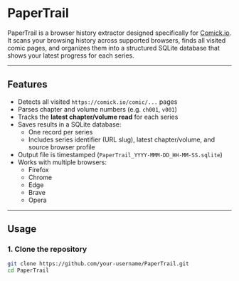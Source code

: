 # PaperTrail

PaperTrail is a browser history extractor designed specifically for [Comick.io](https://comick.io).  
It scans your browsing history across supported browsers, finds all visited comic pages, and organizes them into a structured SQLite database that shows your latest progress for each series.

---

## Features
- Detects all visited `https://comick.io/comic/...` pages
- Parses chapter and volume numbers (e.g. `ch001`, `v001`)
- Tracks the **latest chapter/volume read** for each series
- Saves results in a SQLite database:
  - One record per series
  - Includes series identifier (URL slug), latest chapter/volume, and source browser profile
- Output file is timestamped (`PaperTrail_YYYY-MMM-DD_HH-MM-SS.sqlite`)
- Works with multiple browsers:
  - Firefox
  - Chrome
  - Edge
  - Brave
  - Opera

---

## Usage

### 1. Clone the repository
```bash
git clone https://github.com/your-username/PaperTrail.git
cd PaperTrail
